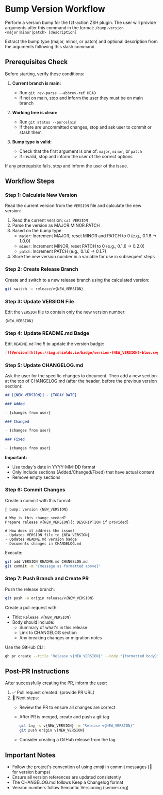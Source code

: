 # Bump Version Workflow

<!-- markdownlint-disable MD013 -->

Perform a version bump for the fzf-action ZSH plugin. The user will provide
arguments after this command in the format:
`/bump-version <major|minor|patch> [description]`

Extract the bump type (major, minor, or patch) and optional description from the
arguments following this slash command.

## Prerequisites Check

Before starting, verify these conditions:

1. **Current branch is main:**
   - Run `git rev-parse --abbrev-ref HEAD`
   - If not on main, stop and inform the user they must be on main branch

2. **Working tree is clean:**
   - Run `git status --porcelain`
   - If there are uncommitted changes, stop and ask user to commit or stash them

3. **Bump type is valid:**
   - Check that the first argument is one of: `major`, `minor`, or `patch`
   - If invalid, stop and inform the user of the correct options

If any prerequisite fails, stop and inform the user of the issue.

## Workflow Steps

### Step 1: Calculate New Version

Read the current version from the `VERSION` file and calculate the new version:

1. Read the current version: `cat VERSION`
2. Parse the version as MAJOR.MINOR.PATCH
3. Based on the bump type:
   - `major`: Increment MAJOR, reset MINOR and PATCH to 0 (e.g., 0.1.6 → 1.0.0)
   - `minor`: Increment MINOR, reset PATCH to 0 (e.g., 0.1.6 → 0.2.0)
   - `patch`: Increment PATCH (e.g., 0.1.6 → 0.1.7)
4. Store the new version number in a variable for use in subsequent steps

### Step 2: Create Release Branch

Create and switch to a new release branch using the calculated version:

```bash
git switch -c release/v{NEW_VERSION}
```

### Step 3: Update VERSION File

Edit the `VERSION` file to contain only the new version number:

```text
{NEW_VERSION}
```

### Step 4: Update README.md Badge

Edit `README.md` line 5 to update the version badge:

```markdown
[![Version](https://img.shields.io/badge/version-{NEW_VERSION}-blue.svg)](CHANGELOG.md)
```

### Step 5: Update CHANGELOG.md

Ask the user for the specific changes to document. Then add a new section at the
top of CHANGELOG.md (after the header, before the previous version section):

```markdown
## [{NEW_VERSION}] - {TODAY_DATE}

### Added

- {changes from user}

### Changed

- {changes from user}

### Fixed

- {changes from user}
```

**Important:**

- Use today's date in YYYY-MM-DD format
- Only include sections (Added/Changed/Fixed) that have actual content
- Remove empty sections

### Step 6: Commit Changes

Create a commit with this format:

```text
🔖 bump: version {NEW_VERSION}

# Why is this change needed?
Prepare release v{NEW_VERSION}{: DESCRIPTION if provided}

# How does it address the issue?
- Updates VERSION file to {NEW_VERSION}
- Updates README.md version badge
- Documents changes in CHANGELOG.md
```

Execute:

```bash
git add VERSION README.md CHANGELOG.md
git commit -m "{message as formatted above}"
```

### Step 7: Push Branch and Create PR

Push the release branch:

```bash
git push -u origin release/v{NEW_VERSION}
```

Create a pull request with:

- Title: `Release v{NEW_VERSION}`
- Body should include:
  - Summary of what's in this release
  - Link to CHANGELOG section
  - Any breaking changes or migration notes

Use the GitHub CLI:

```bash
gh pr create --title "Release v{NEW_VERSION}" --body "{formatted body}"
```

## Post-PR Instructions

After successfully creating the PR, inform the user:

1. ✅ Pull request created: {provide PR URL}
2. 📝 Next steps:
   - Review the PR to ensure all changes are correct
   - After PR is merged, create and push a git tag:

     ```bash
     git tag -s v{NEW_VERSION} -m "Release v{NEW_VERSION}"
     git push origin v{NEW_VERSION}
     ```

   - Consider creating a GitHub release from the tag

## Important Notes

- Follow the project's convention of using emoji in commit messages
  (🔖 for version bumps)
- Ensure all version references are updated consistently
- The CHANGELOG.md follows Keep a Changelog format
- Version numbers follow Semantic Versioning (semver.org)
